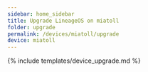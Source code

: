 ```yaml
---
sidebar: home_sidebar
title: Upgrade LineageOS on miatoll
folder: upgrade
permalink: /devices/miatoll/upgrade
device: miatoll
---
```

{% include templates/device_upgrade.md %}
